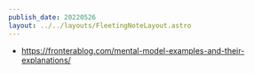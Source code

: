 ```yaml
---
publish_date: 20220526    
layout: ../../layouts/FleetingNoteLayout.astro
---
```

- https://fronterablog.com/mental-model-examples-and-their-explanations/